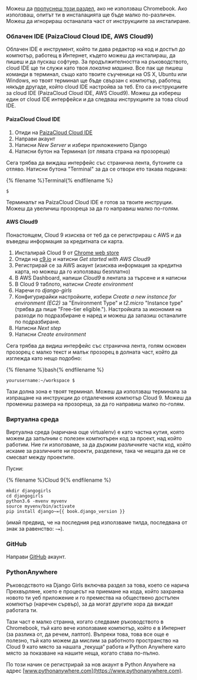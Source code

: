 Можеш да [пропуснеш този раздел](http://tutorial.djangogirls.org/en/installation/#install-python), ако не използваш Chromebook. Ако използваш, опитът ти в инсталацията ще бъде малко по-различен. Можеш да игнорираш останалата част от инструкциите за инсталиране.

### Облачен IDE (PaizaCloud Cloud IDE, AWS Cloud9)

Облачен IDE е инструмент, който ти дава редактор на код и достъп до компютър, работещ в Интернет, където можеш да инсталираш, да пишеш и да пускаш софтуер. За продължителността на ръководството, cloud IDE ще ти служи като твоя *локална машина*. Все пак ще пишеш команди в терминал, също като твоите съученици на OS X, Ubuntu или Windows, но твоят терминал ще бъде свързан с компютър, работещ някъде другаде, който cloud IDE настройва за теб. Ето са инструкциите за cloud IDE (PaizaCloud Cloud IDE, AWS Cloud9). Можеш да избереш един от cloud IDE интерфейси и да следваш инструкциите за това cloud IDE.

#### PaizaCloud Cloud IDE

1. Отиди на [PaizaCloud Cloud IDE](https://paiza.cloud/)
2. Направи акаунт
3. Натисни *New Server* и избери приложението Django
4. Натисни бутон на Терминал (от лявата страна на прозореца)

Сега трябва да виждаш интерфейс със странична лента, бутоните са отляво. Натисни бутона "Terminal" за да се отвори ето такава подкана:

{% filename %}Terminal{% endfilename %}

    $
    

Терминалът на PaizaCloud Cloud IDE е готов за твоите инструции. Можеш да увеличиш прозореца за да го направиш малко по-голям.

#### AWS Cloud9

Понастоящем, Cloud 9 изисква от теб да се регистрираш с AWS и да въведеш информация за кредитната си карта.

1. Инсталирай Cloud 9 от [Chrome web store](https://chrome.google.com/webstore/detail/cloud9/nbdmccoknlfggadpfkmcpnamfnbkmkcp)
2. Отиди на [c9.io](https://c9.io) и натисни *Get started with AWS Cloud9*
3. Регистрирай се за AWS акаунт (изисква информация за кредитна карта, но можеш да го използваш безплатно)
4. В AWS Dashboard, напиши *Cloud9* в лентата за търсене и я натисни
5. В Cloud 9 таблото, натисни *Create environment*
6. Наречи го *django-girls*
7. Конфигурирайки настройките, избери *Create a new instance for environment (EC2)* за "Environment Type" и *t2.micro* "Instance type" (трябва да пише "Free-tier eligible."). Настройката за икономия на разходи по подразбиране е наред и можеш да запазиш останалите по подразбиране.
8. Натисни *Next step*
9. Натисни *Create environment*

Сега трябва да видиш интерфейс със странична лента, голям основен прозорец с малко текст и малък прозорец в долната част, който да изглежда като нещо подобно:

{% filename %}bash{% endfilename %}

    yourusername:~/workspace $
    

Тази долна зона е твоят терминал. Можеш да използваш терминала за изпращане на инструкции до отдалечения компютър Cloud 9. Можеш да промениш размера на прозореца, за да го направиш малко по-голям.

### Виртуална среда

Виртуална среда (наричана още virtualenv) е като частна кутия, която можем да запълним с полезен компютърен код за проект, над който работим. Ние ги използваме, за да държим различните части код, който искаме за различните ни проекти, разделени, така че нещата да не се смесват между проектите.

Пусни:

{% filename %}Cloud 9{% endfilename %}

    mkdir djangogirls
    cd djangogirls
    python3.6 -mvenv myvenv
    source myvenv/bin/activate
    pip install django~={{ book.django_version }}
    

(имай предвид, че на последния ред използваме тилда, последвана от знак за равенство: `~=`).

### GitHub

Направи [GitHub](https://github.com) акаунт.

### PythonAnywhere

Ръководството на Django Girls включва раздел за това, което се нарича Прехвърляне, което е процесът на приемане на кода, който захранва новото ти уеб приложение и го премества на обществено достъпен компютър (наречен сървър), за да могат другите хора да виждат работата ти.

Тази част е малко странна, когато следваме ръководството в Chromebook, тъй като вече използваме компютър, който е в Интернет (за разлика от, да речем, лаптоп). Въпреки това, това все още е полезно, тъй като можем да мислим за работното пространство на Cloud 9 като място за нашата „текуща“ работа и Python Anywhere като място за показване на нашите неща, когато става по-пълно.

По този начин се регистрирай за нов акаунт в Python Anywhere на адрес [www.pythonanywhere.com](https://www.pythonanywhere.com).